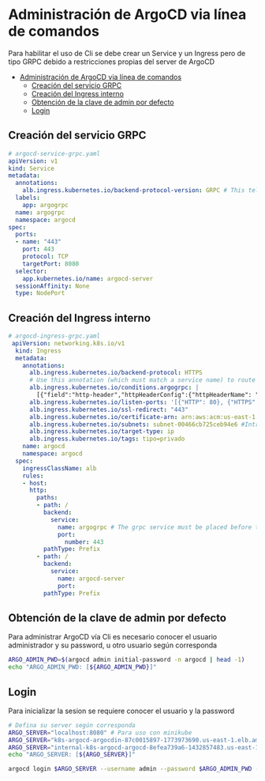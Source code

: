 # Administración de ArgoCD via línea de comandos

Para habilitar el uso de Cli se debe crear un Service y un Ingress pero de tipo GRPC debido a restricciones propias del server de ArgoCD
- [Administración de ArgoCD via línea de comandos](#administración-de-argocd-via-línea-de-comandos)
  - [Creación del servicio GRPC](#creación-del-servicio-grpc)
  - [Creación del Ingress interno](#creación-del-ingress-interno)
  - [Obtención de la clave de admin por defecto](#obtención-de-la-clave-de-admin-por-defecto)
  - [Login](#login)

## Creación del servicio GRPC

```yaml
# argocd-service-grpc.yaml
apiVersion: v1
kind: Service
metadata:
  annotations:
    alb.ingress.kubernetes.io/backend-protocol-version: GRPC # This tells AWS to send traffic from the ALB using GRPC. Plain HTTP2 can be used, but the health checks wont be available because argo currently downgrade non-grpc calls to HTTP1
  labels:
    app: argogrpc
  name: argogrpc
  namespace: argocd
spec:
  ports:
  - name: "443"
    port: 443
    protocol: TCP
    targetPort: 8080
  selector:
    app.kubernetes.io/name: argocd-server
  sessionAffinity: None
  type: NodePort
````

## Creación del Ingress interno

```yaml
# argocd-ingress-grpc.yaml
 apiVersion: networking.k8s.io/v1
  kind: Ingress
  metadata:
    annotations:
      alb.ingress.kubernetes.io/backend-protocol: HTTPS
      # Use this annotation (which must match a service name) to route traffic to HTTP2 backends.
      alb.ingress.kubernetes.io/conditions.argogrpc: |
        [{"field":"http-header","httpHeaderConfig":{"httpHeaderName": "Content-Type", "values":["application/grpc"]}}]
      alb.ingress.kubernetes.io/listen-ports: '[{"HTTP": 80}, {"HTTPS": 443}]'
      alb.ingress.kubernetes.io/ssl-redirect: "443"
      alb.ingress.kubernetes.io/certificate-arn: arn:aws:acm:us-east-1:279527989600:certificate/c3bc4666-2862-49e8-8305-4ab685a7f198
      alb.ingress.kubernetes.io/subnets: subnet-00466cb725ceb94e6 #Intra-priv Coquena
      alb.ingress.kubernetes.io/target-type: ip
      alb.ingress.kubernetes.io/tags: tipo=privado
    name: argocd
    namespace: argocd
  spec:
    ingressClassName: alb
    rules:
    - host:
      http:
        paths:
        - path: /
          backend:
            service:
              name: argogrpc # The grpc service must be placed before the argocd-server for the listening rules to be created in the correct order
              port:
                number: 443
          pathType: Prefix
        - path: /
          backend:
            service:
              name: argocd-server
              port:
          pathType: Prefix
```

## Obtención de la clave de admin por defecto

Para administrar ArgoCD vía Cli es necesario conocer el usuario administrador y su password, u otro usuario según corresponda

```bash
ARGO_ADMIN_PWD=$(argocd admin initial-password -n argocd | head -1)
echo "ARGO_ADMIN_PWD: [${ARGO_ADMIN_PWD}]"
```

## Login

Para inicializar la sesion se requiere conocer el usuario y la password

```bash
# Defina su server según corresponda
ARGO_SERVER="localhost:8080" # Para uso con minikube
ARGO_SERVER="k8s-argocd-argocdin-87c0015897-1773973690.us-east-1.elb.amazonaws.com" # Para uso con Web UI
ARGO_SERVER="internal-k8s-argocd-argocd-8efea739a6-1432857483.us-east-1.elb.amazonaws.com" # Para uso con Cli
echo "ARGO_SERVER: [${ARGO_SERVER}]"

argocd login $ARGO_SERVER --username admin --password $ARGO_ADMIN_PWD --insecure
```
